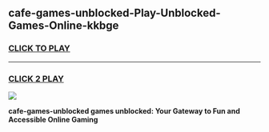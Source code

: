 
## cafe-games-unblocked-Play-Unblocked-Games-Online-kkbge
<h3>
<a href="https://premium76.site?title=cafe-games-unblocked&ref=24A">CLICK TO PLAY</a></h3>
<hr>

<h3>
<a href="https://premium76.site?title=cafe-games-unblocked&ref=24A">CLICK 2 PLAY</a>
  
</h3>

<a href="https://premium76.site?title=cafe-games-unblocked&ref=24A"><img src="https://clearcache.store/games.png"></a>


**cafe-games-unblocked games unblocked: Your Gateway to Fun and Accessible Online Gaming**
